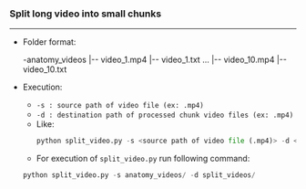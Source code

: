 ### Split long video into small chunks
----

- Folder format:

    -anatomy_videos
        |-- video_1.mp4
        |-- video_1.txt
        ...
        |-- video_10.mp4
        |-- video_10.txt




- Execution:

    - ``` -s : source path of video file (ex: .mp4) ```
    - ``` -d : destination path of processed chunk video files (ex: .mp4) ```

    <!-- - ``` -t : path of times.txt file which is included 'start-time' and 'end-time' in seconds. ``` -->

    - Like:
        ```python
        python split_video.py -s <source path of video file (.mp4)> -d <destination path of processed chunk video files (.mp4)> 
        ```
    - For execution of `split_video.py` run following command: 
    ```python
    python split_video.py -s anatomy_videos/ -d split_videos/
    ```
